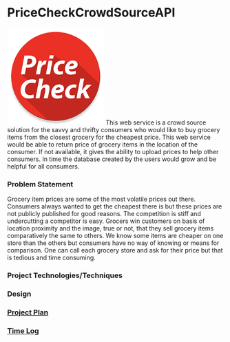 # PriceCheckCrowdSourceAPI
![Image Only](DesignDocuments/images/pricecheck.png)
  This web service is a crowd source solution for the savvy and thrifty 
  consumers who would like to buy grocery items from the closest grocery for the
   cheapest price. This web service would be able to return price of grocery 
   items in the location of the consumer. If not available, it gives the ability to upload 
   prices to help other consumers. In time the database created by the users 
   would grow and be helpful for all consumers.

### Problem Statement
Grocery item prices are some of the most volatile prices out there. Consumers
 always wanted to get the cheapest there is but these prices are not publicly
  published for good reasons. The competition is stiff and undercutting a 
  competitor is easy. Grocers win customers on basis of location proximity and 
  the image, true or not, that they sell grocery items comparatively the same
   to others. We know some items are cheaper on one store than the others but 
  consumers have no way of knowing or means for comparison. One can call each
   grocery store and ask for their price but that is tedious and time consuming.  

### Project Technologies/Techniques 


### Design

### [Project Plan](project_plan.md)

### [Time Log](TimeLog.md)
